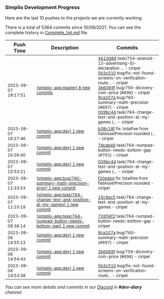 
### Simplio Development Progress

Here are the last 10 pushes to the projects we are currently working.

There is a total of 5364 commits since 10/09/2021. You can see the complete history in
 [Complete_list.md](Complete_list.md) file.

| Push Time | Description | Commits |
| --- | --- | --- |
| <sub>2023-09-07 18:17:51</sub> | <sub>[[simplio-app:master] 8 new commits](https://github.com/SimplioOfficial/simplio-app/compare/acdde81934ec...f2920ffcce15)</sub> | <sub>[4610d89](https://github.com/SimplioOfficial/simplio-app/commit/4610d89aba5a07d50f8d06ba151af38336b4314e) task/754-android-13-advertising-ID-declaration ... - ciripel<br>[5b3c510](https://github.com/SimplioOfficial/simplio-app/commit/5b3c5107390ca6b2d1db3424caa8dbd2d9701447) bug/fix-not-found-screens-on-verification-route... - ciripel<br>[3b6069f](https://github.com/SimplioOfficial/simplio-app/commit/3b6069fc56392468018fb46bf50b2efad7a1a435) bug/759-dicovery-coin-price (#696) - ciripel<br>[9ca207a](https://github.com/SimplioOfficial/simplio-app/commit/9ca207ac918842e8d555d7c9259086cb16974abb) bug/760-summary-math-precision (#697) - ciripel<br>[009bc44](https://github.com/SimplioOfficial/simplio-app/commit/009bc445ae73cd111bc6eb89e6b1c2ced0417a19) task/764-change-text-and-position-at-my-games (... - ciripel</sub> |
| <sub>2023-09-07 16:27:46</sub> | <sub>[[simplio-app:dev] 1 new commit](https://github.com/SimplioOfficial/simplio-app/commit/b38c18f51a5b2dcdbbc8e5575ef544bd66672044)</sub> | <sub>[b38c18f](https://github.com/SimplioOfficial/simplio-app/commit/b38c18f51a5b2dcdbbc8e5575ef544bd66672044) fix: totalFee from fiatAssetPrecision rounded (... - ciripel</sub> |
| <sub>2023-09-07 16:26:40</sub> | <sub>[[simplio-app:dev] 1 new commit](https://github.com/SimplioOfficial/simplio-app/commit/7dcab46ee4ec6f253e6354dbd16ce5064475cdcc)</sub> | <sub>[7dcab46](https://github.com/SimplioOfficial/simplio-app/commit/7dcab46ee4ec6f253e6354dbd16ce5064475cdcc) task/764-numpad-button-needs-bottom-gap (#701) - ciripel</sub> |
| <sub>2023-09-07 15:53:21</sub> | <sub>[[simplio-app:dev] 1 new commit](https://github.com/SimplioOfficial/simplio-app/commit/009bc445ae73cd111bc6eb89e6b1c2ced0417a19)</sub> | <sub>[009bc44](https://github.com/SimplioOfficial/simplio-app/commit/009bc445ae73cd111bc6eb89e6b1c2ced0417a19) task/764-change-text-and-position-at-my-games (... - ciripel</sub> |
| <sub>2023-09-07 11:33:53</sub> | <sub>[[simplio-app:bug/760-summary-math-precision-error] 1 new commit](https://github.com/SimplioOfficial/simplio-app/commit/f20eabd96bdd3c2f1248b26c0b9845bb284662e0)</sub> | <sub>[f20eabd](https://github.com/SimplioOfficial/simplio-app/commit/f20eabd96bdd3c2f1248b26c0b9845bb284662e0) fix: totalFee from fiatAssetPrecision rounded - ciripel</sub> |
| <sub>2023-09-07 11:10:19</sub> | <sub>[[simplio-app:task/764-change-text-and-position-at-my-games] 1 new commit](https://github.com/SimplioOfficial/simplio-app/commit/15c8ac5ed1ea07bc54ebf0b45d8cdeba2444beb4)</sub> | <sub>[15c8ac5](https://github.com/SimplioOfficial/simplio-app/commit/15c8ac5ed1ea07bc54ebf0b45d8cdeba2444beb4) task/764-change-text-and-position-at-my-games - ciripel</sub> |
| <sub>2023-09-07 08:36:14</sub> | <sub>[[simplio-app:task/764-numpad-button-needs-bottom-gap] 1 new commit](https://github.com/SimplioOfficial/simplio-app/commit/72656f2ab2dd3e0b9a8d73bce7b60ed3988ed63e)</sub> | <sub>[72656f2](https://github.com/SimplioOfficial/simplio-app/commit/72656f2ab2dd3e0b9a8d73bce7b60ed3988ed63e) task/764-numpad-button-needs-bottom-gap - ciripel</sub> |
| <sub>2023-09-06 14:55:13</sub> | <sub>[[simplio-app:dev] 1 new commit](https://github.com/SimplioOfficial/simplio-app/commit/9ca207ac918842e8d555d7c9259086cb16974abb)</sub> | <sub>[9ca207a](https://github.com/SimplioOfficial/simplio-app/commit/9ca207ac918842e8d555d7c9259086cb16974abb) bug/760-summary-math-precision (#697) - ciripel</sub> |
| <sub>2023-09-06 14:54:43</sub> | <sub>[[simplio-app:dev] 1 new commit](https://github.com/SimplioOfficial/simplio-app/commit/3b6069fc56392468018fb46bf50b2efad7a1a435)</sub> | <sub>[3b6069f](https://github.com/SimplioOfficial/simplio-app/commit/3b6069fc56392468018fb46bf50b2efad7a1a435) bug/759-dicovery-coin-price (#696) - ciripel</sub> |
| <sub>2023-09-06 14:53:38</sub> | <sub>[[simplio-app:dev] 1 new commit](https://github.com/SimplioOfficial/simplio-app/commit/5b3c5107390ca6b2d1db3424caa8dbd2d9701447)</sub> | <sub>[5b3c510](https://github.com/SimplioOfficial/simplio-app/commit/5b3c5107390ca6b2d1db3424caa8dbd2d9701447) bug/fix-not-found-screens-on-verification-route... - ciripel</sub> |

_You can see more details and commits in our [Discord](https://discord.gg/aKhjuwZmdP) in **#dev-diary** channel._
